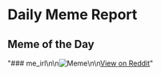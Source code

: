 # Daily Meme Report

## Meme of the Day
"### me_irl\n\n![Meme](https://i.redd.it/3u5rt6hfk80e1.png)\n\n[View on Reddit](https://redd.it/1gonvqi)"
